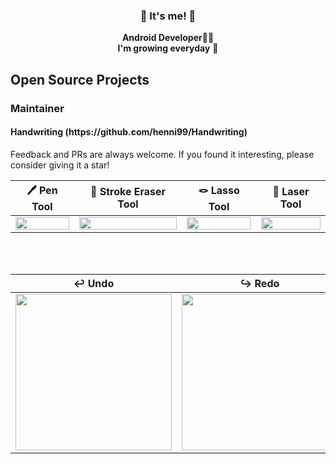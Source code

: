 

 
<h3 align="center"> 👋 It's me! 👋 </h3>
<p align="center">
  <b>Android Developer</b>👩‍💻<br>
  <b>I'm growing everyday</b> 🌿
</p> 


<h2 align="left"> Open Source Projects </h3>

<h3 align="left"> Maintainer </h3>

<h4>Handwriting (https://github.com/henni99/Handwriting) </h4>

Feedback and PRs are always welcome. If you found it interesting, please consider giving it a star!
<br>


<p align="center">

🖊️ Pen Tool | 🧽 Stroke Eraser Tool | 🪢  Lasso Tool | 🔦  Laser Tool |
| :---------------: | :---------------: | :---------------: | :---------------: |
| <img src="https://github.com/user-attachments/assets/c479a0eb-3369-47dc-a099-5568fa63bce2" align="center" width="100%"/> | <img src="https://github.com/user-attachments/assets/7892d2df-babb-49d8-a0ea-501c655b0516" align="center" width="100%"/> | <img src="https://github.com/user-attachments/assets/4987ae28-e910-4935-b521-58b98b49810c" align="center" width="100%"/> | <img src="https://github.com/user-attachments/assets/888210c6-834e-42a4-9470-99b989f1ee6a" align="center" width="100%"/> |

<br>
<br>

<div align="center">
    
↩️ Undo | ↪️ Redo |
| :---------------: | :---------------: |
| <img src="https://github.com/user-attachments/assets/955e8c06-c549-4ec9-bb75-deb66ba31ac3" align="center" width="250"/> | <img src="https://github.com/user-attachments/assets/ad126df7-f579-4b57-8491-8c22a2c9d909" align="center" width="250"/> |
</div>

</p>
<br>

